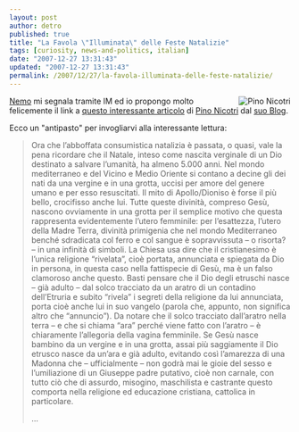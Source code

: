 ```yaml
---
layout: post
author: detro
published: true
title: "La Favola \"Illuminata\" delle Feste Natalizie"
tags: [curiosity, news-and-politics, italian]
date: "2007-12-27 13:31:43"
updated: "2007-12-27 13:31:43"
permalink: /2007/12/27/la-favola-illuminata-delle-feste-natalizie/
---
```


<img src="http://nicotri.blogautore.espresso.repubblica.it/files/2006/11/nicotri.jpg" alt="Pino Nicotri" align="right" />
<a href="http://blog.neminis.org/">Nemo</a> mi segnala tramite IM ed io propongo molto felicemente il link a <a href="http://nicotri.blogautore.espresso.repubblica.it/2007/12/27/la-favola-del-natale-e-i-due-pesi-e-due-misure-tra-domenica-e-venerdi/">questo interessante articolo</a> di <a href="http://nicotri.blogautore.espresso.repubblica.it/chi-sono/">Pino Nicotri</a> dal <a href="http://nicotri.blogautore.espresso.repubblica.it/">suo Blog</a>.

Ecco un "antipasto" per invogliarvi alla interessante lettura:
<blockquote>Ora che l’abboffata consumistica natalizia è passata, o quasi, vale la pena ricordare che il Natale, inteso come nascita verginale di un Dio destinato a salvare l’umanità, ha almeno 5.000 anni. Nel mondo mediterraneo e del Vicino e Medio Oriente si contano a decine gli dei nati da una vergine e in una grotta, uccisi per amore del genere umano e per esso resuscitati. Il mito di Apollo/Dioniso è forse il più bello, crocifisso anche lui. Tutte queste divinità, compreso Gesù, nascono ovviamente in una grotta per il semplice motivo che questa rappresenta evidentemente l’utero femminile: per l’esattezza, l’utero della Madre Terra, divinità primigenia che nel mondo Mediterraneo benché sdradicata col ferro e col sangue è sopravvissuta – o risorta? – in una infinità di simboli. La Chiesa usa dire che il cristianesimo è l’unica religione “rivelata”, cioè portata, annunciata e spiegata da Dio in persona, in questa caso nella fattispecie di Gesù, ma è un falso clamoroso anche questo. Basti pensare che il Dio degli etruschi nasce – già adulto – dal solco tracciato da un aratro di un contadino dell’Etruria e subito “rivela” i segreti della religione da lui annunciata, porta cioè anche lui in suo vangelo (parola che, appunto, non significa altro che “annuncio”). Da notare che il solco tracciato dall’aratro nella terra – e che si chiama “ara” perché viene fatto con l’aratro – è chiaramente l’allegoria della vagina femminile. Se Gesù nasce bambino da un vergine e in una grotta, assai più saggiamente il Dio etrusco nasce da un’ara e già adulto, evitando così l’amarezza di una Madonna che – ufficialmente – non godrà mai le gioie del sesso e l’umiliazione di un Giuseppe padre putativo, cioè non carnale, con tutto ciò che di assurdo, misogino, maschilista e castrante questo comporta nella religione ed educazione cristiana, cattolica in particolare.

...
</blockquote>

